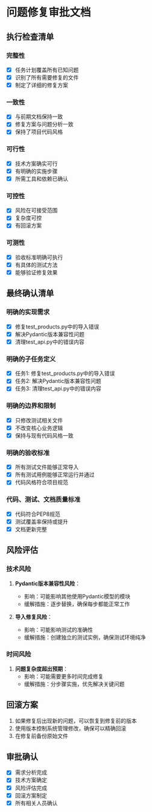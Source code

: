 # 问题修复审批文档

## 执行检查清单

### 完整性
- [x] 任务计划覆盖所有已知问题
- [x] 识别了所有需要修复的文件
- [x] 制定了详细的修复方案

### 一致性
- [x] 与前期文档保持一致
- [x] 修复方案与问题分析一致
- [x] 保持了项目代码风格

### 可行性
- [x] 技术方案确实可行
- [x] 有明确的实施步骤
- [x] 所需工具和依赖已确认

### 可控性
- [x] 风险在可接受范围
- [x] 复杂度可控
- [x] 有回滚方案

### 可测性
- [x] 验收标准明确可执行
- [x] 有具体的测试方法
- [x] 能够验证修复效果

## 最终确认清单

### 明确的实现需求
- [x] 修复test_products.py中的导入错误
- [x] 解决Pydantic版本兼容性问题
- [x] 清理test_api.py中的错误内容

### 明确的子任务定义
- [x] 任务1: 修复test_products.py中的导入错误
- [x] 任务2: 解决Pydantic版本兼容性问题
- [x] 任务3: 清理test_api.py中的错误内容

### 明确的边界和限制
- [x] 只修改测试相关文件
- [x] 不改变核心业务逻辑
- [x] 保持与现有代码风格一致

### 明确的验收标准
- [x] 所有测试文件能够正常导入
- [x] 所有测试用例能够正常运行并通过
- [x] 代码风格符合项目规范

### 代码、测试、文档质量标准
- [x] 代码符合PEP8规范
- [x] 测试覆盖率保持或提升
- [x] 文档更新完整

## 风险评估

### 技术风险
1. **Pydantic版本兼容性风险**：
   - 影响：可能影响其他使用Pydantic模型的模块
   - 缓解措施：逐步替换，确保每步都能正常工作

2. **导入修复风险**：
   - 影响：可能影响测试的准确性
   - 缓解措施：创建独立的测试实例，确保测试环境纯净

### 时间风险
1. **问题复杂度超出预期**：
   - 影响：可能需要更多时间完成修复
   - 缓解措施：分步骤实施，优先解决关键问题

## 回滚方案

1. 如果修复后出现新的问题，可以恢复到修复前的版本
2. 使用版本控制系统管理修改，确保可以精确回滚
3. 在修复前备份原始文件

## 审批确认

- [x] 需求分析完成
- [x] 技术方案确定
- [x] 风险评估完成
- [x] 回滚方案制定
- [x] 所有相关人员确认